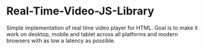Real-Time-Video-JS-Library
==========================

Simple implementation of real time video player for HTML. Goal is to make it work on desktop, mobile and tablet across all platforms and modern browsers with as low a latency as possible.
